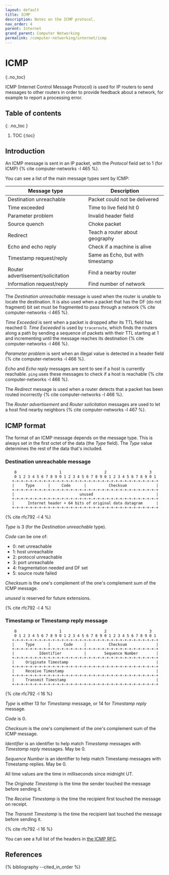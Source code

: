 ```yaml
---
layout: default
title: ICMP
description: Notes on the ICMP protocol.
nav_order: 4
parent: Internet
grand_parent: Computer Networking
permalink: /computer-networking/internet/icmp
---
```


<!-- prettier-ignore-start -->

# ICMP
{:.no_toc}

ICMP (Internet Control Message Protocol) is used for IP routers to send messages to other routers in order to provide feedback about a network, for example to report a processing error.

## Table of contents
{: .no_toc }

1. TOC
{:toc}

<!-- prettier-ignore-end -->

## Introduction

An ICMP message is sent in an IP packet, with the _Protocol_ field set to 1 (for ICMP) {% cite computer-networks -l 465 %}.

You can see a list of the main message types sent by ICMP:

| Message type                      | Description                      |
| --------------------------------- | -------------------------------- |
| Destination unreachable           | Packet could not be delivered    |
| Time exceeded                     | Time to live field hit 0         |
| Parameter problem                 | Invalid header field             |
| Source quench                     | Choke packet                     |
| Redirect                          | Teach a router about geography   |
| Echo and echo reply               | Check if a machine is alive      |
| Timestamp request/reply           | Same as Echo, but with timestamp |
| Router advertisement/solicitation | Find a nearby router             |
| Information request/reply         | Find number of network           |

The _Destination unreachable_ message is used when the router is unable to locate the destination. It is also used when a packet that has the DF (do not fragment) bit set must be fragmented to pass through a network {% cite computer-networks -l 465 %}.

_Time Exceeded_ is sent when a packet is dropped after its TTL field has reached 0. _Time Exceeded_ is used by `traceroute`, which finds the routers along a path by sending a sequence of packets with their TTL starting at 1 and incrementing until the message reaches its destination {% cite computer-networks -l 466 %}.

_Parameter problem_ is sent when an illegal value is detected in a header field {% cite computer-networks -l 466 %}.

_Echo_ and _Echo reply_ messages are sent to see if a host is currently reachable. `ping` uses these messages to check if a host is reachable {% cite computer-networks -l 466 %}.

The _Redirect_ message is used when a router detects that a packet has been routed incorrectly {% cite computer-networks -l 466 %}.

The _Router advertisement_ and _Router solicitation_ messages are used to let a host find nearby neighbors {% cite computer-networks -l 467 %}.

## ICMP format

The format of an ICMP message depends on the message type. This is always set in the first octet of the data (the _Type_ field). The _Type_ value determines the rest of the data that's included.

### Destination unreachable message

```
    0                   1                   2                   3
    0 1 2 3 4 5 6 7 8 9 0 1 2 3 4 5 6 7 8 9 0 1 2 3 4 5 6 7 8 9 0 1
   +-+-+-+-+-+-+-+-+-+-+-+-+-+-+-+-+-+-+-+-+-+-+-+-+-+-+-+-+-+-+-+-+
   |     Type      |     Code      |          Checksum             |
   +-+-+-+-+-+-+-+-+-+-+-+-+-+-+-+-+-+-+-+-+-+-+-+-+-+-+-+-+-+-+-+-+
   |                             unused                            |
   +-+-+-+-+-+-+-+-+-+-+-+-+-+-+-+-+-+-+-+-+-+-+-+-+-+-+-+-+-+-+-+-+
   |      Internet header + 64 bits of original data datagram      |
   +-+-+-+-+-+-+-+-+-+-+-+-+-+-+-+-+-+-+-+-+-+-+-+-+-+-+-+-+-+-+-+-+
```

{% cite rfc792 -l 4 %}

_Type_ is 3 (for the _Destination unreachable_ type).

_Code_ can be one of:

- 0: net unreachable
- 1: host unreachable
- 2: protocol unreachable
- 3: port unreachable
- 4: fragmentation needed and DF set
- 5: source route failed

_Checksum_ is the one's complement of the one's complement sum of the ICMP message.

_unused_ is reserved for future extensions.

{% cite rfc792 -l 4 %}

### Timestamp or Timestamp reply message

```
    0                   1                   2                   3
    0 1 2 3 4 5 6 7 8 9 0 1 2 3 4 5 6 7 8 9 0 1 2 3 4 5 6 7 8 9 0 1
   +-+-+-+-+-+-+-+-+-+-+-+-+-+-+-+-+-+-+-+-+-+-+-+-+-+-+-+-+-+-+-+-+
   |     Type      |      Code     |          Checksum             |
   +-+-+-+-+-+-+-+-+-+-+-+-+-+-+-+-+-+-+-+-+-+-+-+-+-+-+-+-+-+-+-+-+
   |           Identifier          |        Sequence Number        |
   +-+-+-+-+-+-+-+-+-+-+-+-+-+-+-+-+-+-+-+-+-+-+-+-+-+-+-+-+-+-+-+-+
   |     Originate Timestamp                                       |
   +-+-+-+-+-+-+-+-+-+-+-+-+-+-+-+-+-+-+-+-+-+-+-+-+-+-+-+-+-+-+-+-+
   |     Receive Timestamp                                         |
   +-+-+-+-+-+-+-+-+-+-+-+-+-+-+-+-+-+-+-+-+-+-+-+-+-+-+-+-+-+-+-+-+
   |     Transmit Timestamp                                        |
   +-+-+-+-+-+-+-+-+-+-+-+-+-+-+-+-+-+-+-+-+-+-+-+-+-+-+-+-+-+-+-+-+
```

{% cite rfc792 -l 16 %}

_Type_ is either 13 for _Timestamp_ message, or 14 for _Timestamp reply_ message.

_Code_ is 0.

_Checksum_ is the one's complement of the one's complement sum of the ICMP message.

_Identifier_ is an identifier to help match _Timestamp_ messages with _Timestamp reply_ messages. May be 0.

_Sequence Number_ is an identifier to help match Timestamp messages with Timestamp replies. May be 0.

All time values are the time in milliseconds since midnight UT.

The _Originate Timestamp_ is the time the sender touched the message before sending it.

The _Receive Timestamp_ is the time the recipient first touched the message on receipt.

The _Transmit Timestamp_ is the time the recipient last touched the message before sending it.

{% cite rfc792 -l 16 %}

You can see a full list of the headers in [the ICMP RFC](https://tools.ietf.org/html/rfc792).

## References

{% bibliography --cited_in_order %}
